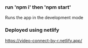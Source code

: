 ### run 'npm i' then 'npm start'
Runs the app in the development mode
### Deployed using netlify
https://video-connect-by-r.netlify.app/





